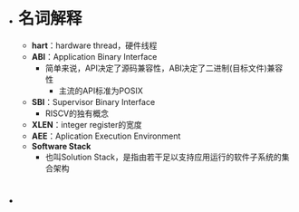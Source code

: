- # 名词解释
	- **hart**：hardware thread，硬件线程
	- **ABI**：Application Binary Interface
		- 简单来说，API决定了源码兼容性，ABI决定了二进制(目标文件)兼容性
			- 主流的API标准为POSIX
	- **SBI**：Supervisor Binary Interface
		- RISCV的独有概念
	- **XLEN**：integer register的宽度
	- **AEE**：Aplication Execution Environment
	- **Software Stack**
		- 也叫Solution Stack，是指由若干足以支持应用运行的软件子系统的集合架构
- #